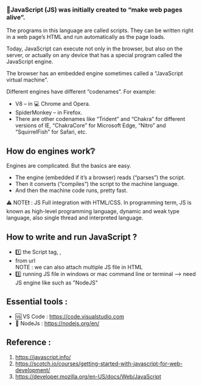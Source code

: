 ### 📝JavaScript (JS) was initially created to “make web pages alive”.
The programs in this language are called scripts. They can be written right in a web page’s HTML 
and run automatically as the page loads.

Today, JavaScript can execute not only in the browser, but also on the server, or actually 
on any device that has a special program called the JavaScript engine.

The browser has an embedded engine sometimes called a “JavaScript virtual machine”.

Different engines have different “codenames”. For example:
- V8 – in 💻 Chrome and Opera.
- SpiderMonkey – in Firefox.
- There are other codenames like “Trident” and “Chakra” for different versions of IE, “ChakraCore” for Microsoft Edge, “Nitro” and “SquirrelFish” for Safari, etc.

## How do engines work❔
Engines are complicated. But the basics are easy.
- The engine (embedded if it’s a browser) reads (“parses”) the script.
- Then it converts (“compiles”) the script to the machine language.
- And then the machine code runs, pretty fast.

⚠ NOTE❗ : JS Full integration with HTML/CSS. In programming term, JS is known as 
high-level programming language, dynamic and weak type language, also single thread and 
interpreted language.
 
## How to write and run JavaScript ? 
- 1️⃣ the Script tag, <script> . . . <script/> in HTML
    JavaScript programs can be inserted into any part of an HTML document with the help 
    of the <script> tag.
- 2️⃣ using external source or JavaScript file (... .js), Script files are attached to 
    HTML with the src attribute: 
    1. from local storage
        <script src="/path/to/script.js"></script>,
    2. from url
        <script src="https://cdnjs.cloudflare.com/ajax/libs/lodash.js/3.2.0/lodash.js"></script>
    NOTE : we can also attach multiple JS file in HTML
    <script src="/js/script1.js"></script>
    <script src="/js/script2.js"></script
- 3️⃣ running JS file in windows or mac command line or terminal --> need JS engine like such as "NodeJS"

## Essential tools :
- 🆚 VS Code : https://code.visualstudio.com
- 📜 NodeJs : https://nodejs.org/en/

## Reference : 
1. https://javascript.info/
2. https://scotch.io/courses/getting-started-with-javascript-for-web-development/
3. https://developer.mozilla.org/en-US/docs/Web/JavaScript